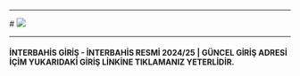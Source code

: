 <hr>
# <a href="https://shorturl.at/6bag4"><img src="https://encrypted-tbn0.gstatic.com/images?q=tbn:ANd9GcS59VPKotiJ0T2nt64bnVXWb-qb4NNsS7WDpg&s"></a>
<hr>

<h4>İNTERBAHİS GİRİŞ - İNTERBAHİS RESMİ 2024/25 | GÜNCEL GİRİŞ ADRESİ İÇİM YUKARIDAKİ GİRİŞ LİNKİNE TIKLAMANIZ YETERLİDİR.</h4>
